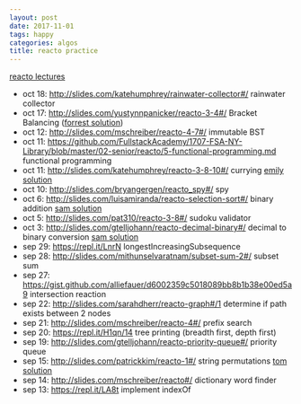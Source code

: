 ```yaml
---
layout: post
date: 2017-11-01
tags: happy
categories: algos
title: reacto practice
---
```


[reacto lectures](https://github.com/FullstackAcademy/1707-FSA-NY-Library/tree/master/02-senior/reacto)

- oct 18: <http://slides.com/katehumphrey/rainwater-collector#/> rainwater collector
- oct 17: <http://slides.com/yustynnpanicker/reacto-3-4#/> Bracket Balancing ([forrest solution](https://repl.it/MlhC))
- oct 12: <http://slides.com/mschreiber/reacto-4-7#/> immutable BST
- oct 11: <https://github.com/FullstackAcademy/1707-FSA-NY-Library/blob/master/02-senior/reacto/5-functional-programming.md> functional programming
- oct 11: <http://slides.com/katehumphrey/reacto-3-8-10#/> currying [emily solution](https://repl.it/M21M)
- oct 10: <http://slides.com/bryangergen/reacto_spy#/> spy
- oct 6: <http://slides.com/luisamiranda/reacto-selection-sort#/> binary addition [sam solution](https://repl.it/MMy4/2)
- oct 5: <http://slides.com/pat310/reacto-3-8#/> sudoku validator
- oct 3: <http://slides.com/gtelljohann/reacto-decimal-binary#/> decimal to binary conversion [sam solution](https://repl.it/NatT/0)
- sep 29: <https://repl.it/LnrN> longestIncreasingSubsequence
- sep 28: <http://slides.com/mithunselvaratnam/subset-sum-2#/> subset sum
- sep 27: <https://gist.github.com/alliefauer/d6002359c5018089bb8b1b38e00ed5a9> intersection reaction
- sep 22: <http://slides.com/sarahdherr/reacto-graph#/1> determine if path exists between 2 nodes
- sep 21: <http://slides.com/mschreiber/reacto-4#/> prefix search
- sep 20: <https://repl.it/H1qn/14> tree printing (breadth first, depth first)
- sep 19: <http://slides.com/gtelljohann/reacto-priority-queue#/> priority queue
- sep 15: <http://slides.com/patrickkim/reacto-1#/> string permutations [tom solution](https://repl.it/Nau4/0)
- sep 14: <http://slides.com/mschreiber/reacto#/> dictionary word finder
- sep 13: <https://repl.it/LA8t> implement indexOf
